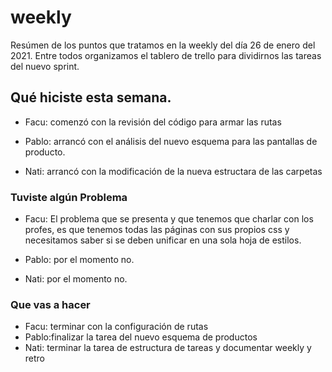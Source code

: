 # weekly
Resúmen de los puntos que tratamos en la weekly del día 26 de enero del 2021.
Entre todos organizamos el tablero de trello para dividirnos las tareas del nuevo sprint.

## Qué hiciste esta semana.

* Facu: comenzó con la revisión del código para armar las rutas

* Pablo: arrancó con el análisis del nuevo esquema para las pantallas de producto.

* Nati: arrancó con la modificación de la nueva estructara de las carpetas

### Tuviste algún Problema

* Facu: El problema que se presenta y que tenemos que charlar con los profes, es que tenemos todas las páginas con sus propios css y necesitamos saber si se deben unificar en una sola hoja de estilos.

* Pablo: por el momento no.

* Nati: por el momento no.


### Que vas a hacer

* Facu: terminar con la configuración de rutas
* Pablo:finalizar la tarea del nuevo esquema de productos
* Nati: terminar la tarea de estructura de tareas y documentar weekly y retro
